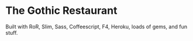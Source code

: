 # The Gothic Restaurant

Built with RoR, Slim, Sass, Coffeescript, F4, Heroku, loads of gems, and fun stuff.

